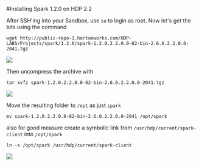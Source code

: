 #Installing Spark 1.2.0 on HDP 2.2

After SSH'ing into your Sandbox, use `su` to login as root.
Now let's get the bits using the command

```
wget http://public-repo-1.hortonworks.com/HDP-LABS/Projects/spark/1.2.0/spark-1.2.0.2.2.0.0-82-bin-2.6.0.2.2.0.0-2041.tgz
```

![](https://www.dropbox.com/s/a25v1m9mryyxwoh/Screenshot%202015-06-07%2021.52.30.png?dl=1)

Then uncompress the archive with

```
tar xvfz spark-1.2.0.2.2.0.0-82-bin-2.6.0.2.2.0.0-2041.tgz
```

![](https://www.dropbox.com/s/i3kpjeenqku213n/Screenshot%202015-06-07%2022.03.56.png?dl=1)

Move the resulting folder to `/opt` as just `spark`

```
mv spark-1.2.0.2.2.0.0-82-bin-2.6.0.2.2.0.0-2041 /opt/spark
```

also for good measure create a symbolic link from `/usr/hdp/current/spark-client` into `/opt/spark`

```
ln -s /opt/spark /usr/hdp/current/spark-client
```
![](https://www.dropbox.com/s/cpid455mhbrwxmu/Screenshot%202015-06-07%2022.15.28.png?dl=1)
